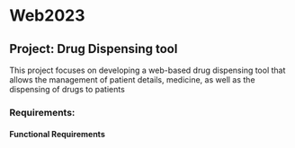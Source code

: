 # Web2023
## Project: Drug Dispensing tool
This project focuses on developing a web-based drug dispensing tool that allows the management of patient details, medicine, as well as the dispensing of drugs to patients
### Requirements:
#### Functional Requirements
